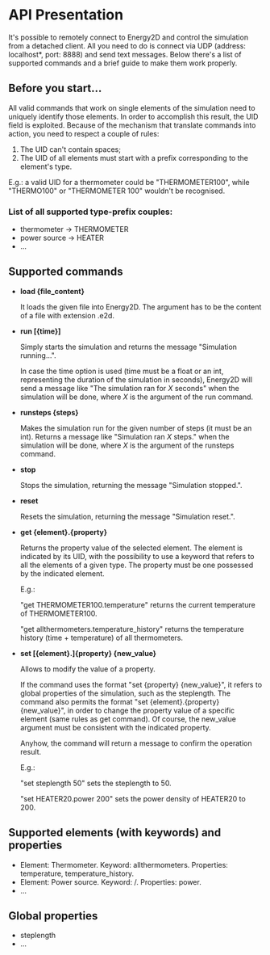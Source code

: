 # API Presentation

It's possible to remotely connect to Energy2D and control the simulation from a detached client. All you need to do is connect via UDP (address: localhost*, port: 8888) and send text messages. Below there's a list of supported commands and a brief guide to make them work properly.

## Before you start...

All valid commands that work on single elements of the simulation need to uniquely identify those elements. In order to accomplish this result, the UID field is exploited.
Because of the mechanism that translate commands into action, you need to respect a couple of rules:
1. The UID can't contain spaces;
2. The UID of all elements must start with a prefix corresponding to the element's type. 

E.g.: a valid UID for a thermometer could be "THERMOMETER100", while "THERMO100" or "THERMOMETER 100" wouldn't be recognised.

### List of all supported type-prefix couples:
- thermometer -> THERMOMETER
- power source -> HEATER
- ...

## Supported commands

- **load {file_content}**

  It loads the given file into Energy2D. The argument has to be the content of a file with extension .e2d.

- **run [{time}]**

  Simply starts the simulation and returns the message "Simulation running...". 

  In case the time option is used (time must be a float or an int, representing the duration of the simulation in seconds), Energy2D will send a message like "The simulation ran for  *X* seconds" when the simulation will be done, where *X* is the argument of the run command.

- **runsteps {steps}**

  Makes the simulation run for the given number of steps (it must be an int). Returns a message like "Simulation ran *X* steps."  when the simulation will be done, where *X* is the argument of the runsteps command.

- **stop**

  Stops the simulation, returning the message "Simulation stopped.".

- **reset**

  Resets the simulation, returning the message "Simulation reset.".

- **get {element}.{property}**

  Returns the property value of the selected element. 
  The element is indicated by its UID, with the possibility to use a keyword that refers to all the elements of a given type.
  The property must be one possessed by the indicated element.
  
  E.g.: 
  
    "get THERMOMETER100.temperature" returns the current temperature of THERMOMETER100.
  
    "get allthermometers.temperature_history" returns the temperature history (time + temperature) of all thermometers.
  
- **set [{element}.]{property} {new_value}**

  Allows to modify the value of a property.
  
  If the command uses the format "set {property} {new_value}", it refers to global properties of the simulation, such as the steplength.
  The command also permits the format "set {element}.{property} {new_value}", in order to change the property value of a specific element (same rules as get command).
  Of course, the new_value argument must be consistent with the indicated property.
  
  Anyhow, the command will return a message to confirm the operation result.
  
  E.g.: 
  
    "set steplength 50" sets the steplength to 50.
  
    "set HEATER20.power 200" sets the power density of HEATER20 to 200.
  
## Supported elements (with keywords) and properties
  
- Element: Thermometer. Keyword: allthermometers. Properties: temperature, temperature_history.
- Element: Power source. Keyword: /. Properties:  power.
- ...

## Global properties

- steplength
- ...
  
  
  
  
  
  
  
  
